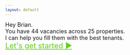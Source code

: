 ```yaml
---
layout: default
---
```



<!-- <div class="centered-landing-text">
  <div class="typing-effect">
    Hey Brian. 
  </div>
</div>

<div class="centered-text">
  <div class="typing-effect">
    You have 17 vacancies across 28 properties.
  </div>
</div>

<div class="centered-text">
  <div class="typing-effect">
    I can help you fill them with the best tenants.
  </div>
</div>

<div class="centered-text">
  Let's get started.
</div> -->


<div class="centered-text">
  <div class="typing-effect" style="font-size: 18px;">
    Hey Brian. 
  </div>
</div>

<div class="centered-text">
  <div class="typing-effect" style="animation-delay: 1s; font-size: 18px;">
    You have 44 vacancies across 25 properties.
  </div>
</div>

<div class="centered-text">
  <div class="typing-effect" style="animation-delay: 3s; font-size: 18px;">
    I can help you fill them with the best tenants.
  </div>
</div>


<div class="centered-text">
  <!-- Wrap the text with an <a> tag to make it a link -->
  <a href="/brian-landru/recommendations/" class="typing-effect" style="animation-delay: 6s; font-size: 24px; color:#64cc1f;">
    <!-- <div class="underlined-text"> -->
    Let's get started ▶  
  </a>
</div>

